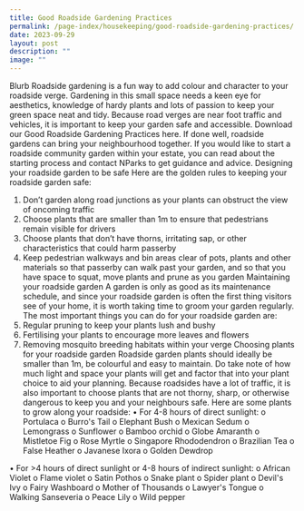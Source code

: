 ```yaml
---
title: Good Roadside Gardening Practices
permalink: /page-index/housekeeping/good-roadside-gardening-practices/
date: 2023-09-29
layout: post
description: ""
image: ""
---
```

Blurb
Roadside gardening is a fun way to add colour and character to your roadside verge. Gardening in this small space needs a keen eye for aesthetics, knowledge of hardy plants and lots of passion to keep your green space neat and tidy. Because road verges are near foot traffic and vehicles, it is important to keep your garden safe and accessible. 
Download our Good Roadside Gardening Practices here. 
If done well, roadside gardens can bring your neighbourhood together. If you would like to start a roadside community garden within your estate, you can read about the starting process and contact NParks to get guidance and advice. 
Designing your roadside garden to be safe
Here are the golden rules to keeping your roadside garden safe:
1.	Don’t garden along road junctions as your plants can obstruct the view of oncoming traffic
2.	Choose plants that are smaller than 1m to ensure that pedestrians remain visible for drivers
3.	Choose plants that don’t have thorns, irritating sap, or other characteristics that could harm passerby
4.	Keep pedestrian walkways and bin areas clear of pots, plants and other materials so that passerby can walk past your garden, and so that you have space to squat, move plants and prune as you garden
Maintaining your roadside garden
A garden is only as good as its maintenance schedule, and since your roadside garden is often the first thing visitors see of your home, it is worth taking time to groom your garden regularly. 
The most important things you can do for your roadside garden are:
1.	Regular pruning to keep your plants lush and bushy
2.	Fertilising your plants to encourage more leaves and flowers
3.	Removing mosquito breeding habitats within your verge
Choosing plants for your roadside garden 
Roadside garden plants should ideally be smaller than 1m, be colourful and easy to maintain. Do take note of how much light and space your plants will get and factor that into your plant choice to aid your planning. 
Because roadsides have a lot of traffic, it is also important to choose plants that are not thorny, sharp, or otherwise dangerous to keep you and your neighbours safe. 
Here are some plants to grow along your roadside:
•	For 4-8 hours of direct sunlight:
o	Portulaca
o	Burro's Tail
o	Elephant Bush
o	Mexican Sedum
o	Lemongrass
o	Sunflower
o	Bamboo orchid
o	Globe Amaranth
o	Mistletoe Fig
o	Rose Myrtle
o	Singapore Rhododendron
o	Brazilian Tea
o	False Heather
o	Javanese Ixora
o	Golden Dewdrop

•	For >4 hours of direct sunlight or 4-8 hours of indirect sunlight:
o	African Violet
o	Flame violet
o	Satin Pothos
o	Snake plant
o	Spider plant
o	Devil's Ivy
o	Fairy Washboard
o	Mother of Thousands
o	Lawyer's Tongue
o	Walking Sanseveria
o	Peace Lily
o	Wild pepper 
